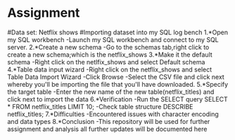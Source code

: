 # Assignment
#Data set: Netflix shows 
#Importing dataset into my SQL log bench 
1.*Open my SQL workbench
-Launch my SQL workbench and connect to my SQL server. 
2.*Create a new schema
-Go to the schemas tab,right click to create a new schema;which is the netflix_shows
3.*Make it the default schema
-Right click on the netlfix_shows and select Default schema
4.*Table data input wizard
-Right click on the netflix_shows and select Table Data Import Wizard
-Click Browse
-Select the CSV file and click next whereby you'll be importing the file that you'll have downloaded.
5.*Specify the target table
-Enter the new name of the new table(netflix_titles) and click next to import the data
6.*Verification 
-Run the SELECT query
   SELECT * FROM netflix_titles LIMIT 10; 
-Check table structure
     DESCRIBE netflix_titles;
7.*Difficulties
-Encountered issues with character encoding and data types
8.*Conclusion
-This repository will be used for further assignment and analysis all further updates will be documented here
